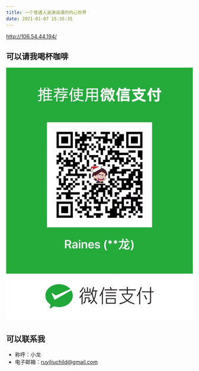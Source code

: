 ```yaml
---
title: 一个普通人波涛汹涌的内心世界
date: 2021-01-07 15:35:35
---
```


http://106.54.44.194/
## 可以请我喝杯咖啡
![请我喝杯咖啡](/img/comm/wechat.jpg)

## 可以联系我
- 称呼：小龙
- 电子邮箱：ruyiliuchild@gmail.com


























